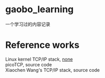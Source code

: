 # gaobo_learning
一个学习过的内容记录


# Reference works
Linux kernel TCP/IP stack, [none](https://git.kernel.org/pub/scm/linux/kernel/git/torvalds/linux.git/tree/net/ipv4)   
picoTCP, source code   
Xiaochen Wang's TCP/IP stack, source code

